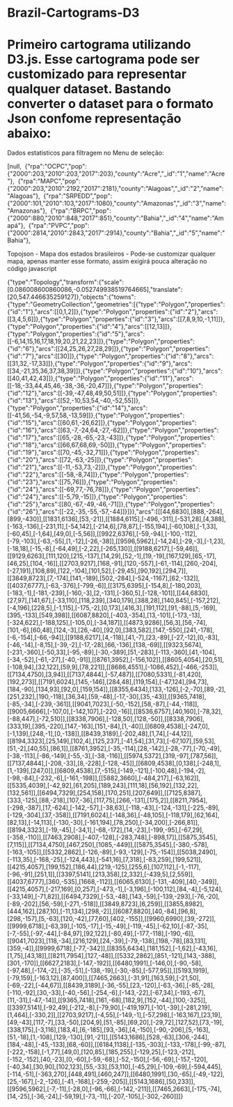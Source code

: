 # Brazil-Cartograms-D3

# Primeiro cartograma utilizando D3.js. Esse cartograma pode ser customizado para representar qualquer dataset. Bastando converter o dataset para o formato Json confome representação abaixo:

Dados estatisticos para filtragem no Menu de seleção:

[null,  {"rpa":"OCPC","pop":{"2000":203,"2010":203,"2017":203},"county":"Acre","_id":"1","name":"Acre"},  {"rpa":"MAPC","pop":{"2000":203,"2010":2192,"2017":2181},"county":"Alagoas","_id":"2","name":"Alagoas"},  {"rpa":"SRPEDD","pop":{"2000":101,"2010":103,"2017":1080},"county":"Amazonas","_id":"3","name":"Amazonas"},  {"rpa":"BRPC","pop":{"2000":880,"2010":848,"2017":851},"county":"Bahia","_id":"4","name":"Amapá"},  {"rpa":"PVPC","pop":{"2000":2814,"2010":2843,"2017":2914},"county":"Bahia","_id":"5","name":"Bahia"},


Topojson - Mapa dos estados brasileiros - Pode-se customizar qualquer mapa, apenas manter esse formato, assim exigirá pouca alteração no código javascript

{"type":"Topology","transform":{"scale":[0.086008600860086,-0.052749938519764665],"translate":[20,547.446635259127]},"objects":{"towns":{"type":"GeometryCollection","geometries":[{"type":"Polygon","properties":{"id":"1"},"arcs":[[0,1,2]]},{"type":"Polygon","properties":{"id":"2"},"arcs":[[3,4,5,6]]},{"type":"Polygon","properties":{"id":"3"},"arcs":[[7,8,9,10,-1,11]]},{"type":"Polygon","properties":{"id":"4"},"arcs":[[12,13]]},{"type":"Polygon","properties":{"id":"5"},"arcs":[[-6,14,15,16,17,18,19,20,21,22,23]]},{"type":"Polygon","properties":{"id":"6"},"arcs":[[24,25,26,27,28,29]]},{"type":"Polygon","properties":{"id":"7"},"arcs":[[30]]},{"type":"Polygon","properties":{"id":"8"},"arcs":[[31,32,-17,33]]},{"type":"Polygon","properties":{"id":"9"},"arcs":[[34,-21,35,36,37,38,39]]},{"type":"Polygon","properties":{"id":"10"},"arcs":[[40,41,42,43]]},{"type":"Polygon","properties":{"id":"11"},"arcs":[[-18,-33,44,45,46,-38,-36,-20,47]]},{"type":"Polygon","properties":{"id":"12"},"arcs":[[-39,-47,48,49,50,51]]},{"type":"Polygon","properties":{"id":"13"},"arcs":[[52,-10,53,54,-40,-52,55]]},{"type":"Polygon","properties":{"id":"14"},"arcs":[[-41,56,-54,-9,57,58,-13,59]]},{"type":"Polygon","properties":{"id":"15"},"arcs":[[60,61,-26,62]]},{"type":"Polygon","properties":{"id":"16"},"arcs":[[63,-7,-24,64,-27,-62]]},{"type":"Polygon","properties":{"id":"17"},"arcs":[[65,-28,-65,-23,-43]]},{"type":"Polygon","properties":{"id":"18"},"arcs":[[66,67,68,69,-50]]},{"type":"Polygon","properties":{"id":"19"},"arcs":[[70,-45,-32,71]]},{"type":"Polygon","properties":{"id":"20"},"arcs":[[72,-63,-25]]},{"type":"Polygon","properties":{"id":"21"},"arcs":[[-11,-53,73,-2]]},{"type":"Polygon","properties":{"id":"22"},"arcs":[[-58,-8,74]]},{"type":"Polygon","properties":{"id":"23"},"arcs":[[75,76]]},{"type":"Polygon","properties":{"id":"24"},"arcs":[[-69,77,-76,78]]},{"type":"Polygon","properties":{"id":"24"},"arcs":[[-5,79,-15]]},{"type":"Polygon","properties":{"id":"25"},"arcs":[[80,-67,-49,-46,-71]]},{"type":"Polygon","properties":{"id":"26"},"arcs":[[-22,-35,-55,-57,-44]]}]}},"arcs":[[[44,6830],[888,-264],[899,-430]],[[1831,6136],[53,-21]],[[1884,6115],[-496,-311],[-531,28],[4,388],[-163,-136],[-231,11],[-54,142],[-214,6],[78,87],[-155,194],[-60,108],[-1,33],[-60,45],[-1,64],[49,0],[-5,56]],[[9922,6376],[-59,-94],[-100,-112],[-79,-103],[-63,-55],[1,-12],[-26,-38]],[[9596,5962],[-14,24],[-29,-3],[-1,23],[-18,18],[-15,-8],[-64,49],[-2,22],[-265,130]],[[9188,6217],[-59,46]],[[9129,6263],[111,120],[215,-137],[14,29],[52,-1],[19,-19],[167,129],[65,-17],[46,25],[104,-16]],[[2703,9217],[168,-91],[120,-557],[-61,-114],[260,-204],[-27,191],[108,89],[122,-104],[101,52],[-29,45],[90,192],[294,7]],[[3849,8723],[7,-174],[141,-189],[502,-284],[-524,-1167],[62,-132]],[[4037,6777],[-63,-376],[-799,-6]],[[3175,6395],[-154,8],[-180,203],[-183,-1],[-181,-239],[-160,-3],[2,-131],[-360,5],[-128,-101]],[[44,6830],[27,97],[141,67],[-33,110],[118,239],[340,179],[388,28],[140,845],[-157,212],[-4,196],[228,5],[-1,115],[-175,-2],[0,173],[416,3],[191,112],[91,-88],[5,-169],[395,-133],[549,398]],[[6087,8820],[-403,-354],[13,-101],[-173,-13],[-324,622],[-188,125],[-105,0],[-34,187]],[[4873,9286],[56,3],[56,-74],[101,-6],[60,48],[124,-3],[26,-40],[92,0],[383,582],[147,-550],[241,-178],[-6,-154],[-66,-94]],[[9188,6217],[4,-118],[41,-7],[23,-89],[-27,-12],[0,-83],[-46,-14],[-8,15],[-39,-2],[-17,-28],[66,-136],[138,-69]],[[9323,5674],[-231,-360],[-50,33],[-95,-89],[-30,-389],[51,-283],[-113,-360],[41,-104],[-34,-52],[-61,-27],[-40,-91]],[[8761,3952],[-156,102]],[[8605,4054],[20,51],[-108,94],[32,122],[59,9],[78,221]],[[8686,4551],[-1086,452],[-466,-253]],[[7134,4750],[3,94]],[[7137,4844],[-57,487]],[[7080,5331],[-81,420],[192,273]],[[7191,6024],[145,-146],[284,48],[119,154],[-47,124],[94,73],[184,-90],[134,93],[92,0],[159,154]],[[8355,6434],[133,-126],[-2,-70],[89,-2],[251,232],[190,-118],[36,34],[59,-48],[-17,-30],[35,-43]],[[9365,7418],[-85,-34],[-239,-361]],[[9041,7023],[-50,-152],[58,-87],[-44,-118]],[[9005,6666],[-107,0],[-142,107],[-220,-16]],[[8536,6757],[40,160],[-78,32],[-88,447],[-72,510]],[[8338,7906],[-128,50],[128,-50]],[[8338,7906],[333,19],[395,-220],[147,-163],[151,-84],[1,-40]],[[6809,4538],[-247,0],[-1,139],[248,-1],[0,-138]],[[8439,3189],[-202,48],[1,74],[-44,12]],[[8194,3323],[25,149],[102,4],[125,237],[-41,54],[31,73],[-67,107],[59,53],[51,-2],[40,55],[86,1]],[[8761,3952],[-35,-114],[28,-142],[-28,-77],[-70,-49],[-38,-113],[-86,-149],[-55,-3],[-38,-116]],[[5974,5372],[319,-97],[787,56]],[[7137,4844],[-208,-33],[8,-228],[-128,-45]],[[6809,4538],[0,138],[-248,1],[1,-139],[247,0]],[[6809,4538],[7,-515],[-149,-121],[-100,48],[-194,-2],[-98,-84],[-232,-6],[-161,-198]],[[5882,3660],[-484,217],[-63,162]],[[5335,4039],[-42,92],[61,205],[189,243],[111,18],[56,192],[132,22],[132,561]],[[6494,7329],[254,158],[170,251],[207,649]],[[7125,8387],[333,-125],[88,-218],[107,-36],[117,75],[266,-131],[175,2]],[[8211,7954],[-298,-387],[17,-624],[-142,-57],[-38,63],[-118,-43],[-124,-131],[-225,-89],[-129,-304],[37,-358]],[[7191,6024],[-148,36],[-48,105],[-118,179],[62,164],[82,13],[-14,113],[-130,-30],[-161,194],[78,250],[-34,200],[-266,81]],[[8194,3323],[-19,-45],[-34,1],[-68,-172],[14,-23],[-199,-95],[-67,29],[-358,-110]],[[7463,2908],[-407,-128],[-283,748],[-898,17]],[[5875,3545],[7,115]],[[7134,4750],[467,250],[1085,-449]],[[5875,3545],[-380,-578],[-163,-105]],[[5332,2862],[-126,-89],[-93,-129],[-75,-154]],[[5038,2490],[-113,35],[-168,-25],[-124,443],[-541,16],[7,318],[-83,259],[199,521]],[[4215,4057],[199,152],[186,44],[219,-125],[255,6],[107,112],[-1,-117],[-96,-91],[251,1]],[[3397,5141],[213,358],[2,332],[-439,5],[2,559]],[[4037,6777],[360,-535],[1668,-112]],[[6065,6130],[-131,-409],[40,-349]],[[4215,4057],[-217,169],[0,257],[-473,-1],[-3,196],[-100,112],[84,-4],[-5,124],[-33,149],[-71,82]],[[6494,7329],[-53,-48],[143,-59],[-139,-293],[-76,-20],[-89,-202],[56,-59],[-271,-518]],[[3849,8723],[6,259]],[[3855,8982],[444,162],[287,10],[-11,134],[298,-2]],[[6087,8820],[40,-84],[96,8],[298,-157],[5,-63],[120,-42],[77,60],[402,-155]],[[9960,6990],[39,-272]],[[9999,6718],[-63,39],[-105,-17],[-15,-49],[-119,-45],[-62,10],[-87,-35],[-7,-55],[-97,-44],[-84,97],[92,122],[-80,49],[-177,-118],[-190,-6]],[[9041,7023],[118,-34],[216,129],[24,-39],[-79,-138],[198,-78],[83,131],[359,-4]],[[9999,6718],[-77,-342]],[[8355,6434],[181,152],[-1,62],[-43,16],[1,75],[43,18]],[[8211,7954],[127,-48]],[[5332,2862],[851,-121],[143,-388],[301,-170]],[[6627,2183],[-147,-192]],[[6480,1991],[-146,0],[-90,-58],[-97,48],[-174,-2],[-35,-51],[-138,-19],[-30,-85],[-577,95]],[[5193,1919],[-79,159],[-163,12],[87,400]],[[7465,2663],[-31,91],[163,59],[-21,50],[-69,-22],[-44,67]],[[8439,3189],[-36,-55],[23,-120],[-63,-36],[-85,-28],[-110,-92],[30,-33],[-40,-56],[-254,-6],[-143,-22],[-67,34],[-193,-67],[11,-31],[-47,-14]],[[9365,7418],[161,-68],[182,9],[152,-44],[100,-325]],[[3397,5141],[-92,49],[-212,-8],[-79,90],[-419,197],[-101,-39],[-281,219],[1,464],[-330,2]],[[2703,9217],[-4,55],[-149,-1],[-57,298],[-163,167],[23,19],[49,-43],[117,-7],[33,-50],[204,9],[51,-85],[69,20],[-29,72],[127,52],[73,-19],[338,175],[-3,116],[183,4],[6,-185],[93,-36],[4,-150],[-90,-206],[5,-163],[51,-18],[1,-108],[129,-130],[91,-21]],[[5143,1686],[528,-63],[306,-244],[184,-48],[-45,-133],[68,-60]],[[6184,1138],[-135,-303],[-133,-178],[-99,-87],[-222,-158],[-1,77],[49,0],[120,85],[185,255],[-129,25],[-123,-212],[-152,-152],[40,-23],[0,-60],[-59,-68],[-52,-150],[-56,-69],[-157,-120],[-40,34],[30,90],[102,123],[55,-33],[53,110],[-45,29],[-109,-69],[-594,445],[-114,-51],[-363,270],[448,491],[460,247]],[[6480,1991],[30,-65],[-49,-122],[25,-167],[-2,-126],[-41,-168],[-259,-205]],[[5143,1686],[50,233]],[[9596,5962],[-7,-11],[-28,0],[-96,-66],[-142,-211]],[[7465,2663],[-175,-74],[14,-25],[-36,-24],[-59,19],[-73,-11],[-207,-105],[-302,-260]]]}
